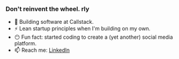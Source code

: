 ### Don't reinvent the wheel. rly

- 🔭 Building software at Callstack.
- :zap: Lean startup principles when I'm building on my own.
- :no_mouth: Fun fact: started coding to create a (yet another) social media platform.
- 📫 Reach me: [LinkedIn](https://www.linkedin.com/in/adam-horodyski/)

